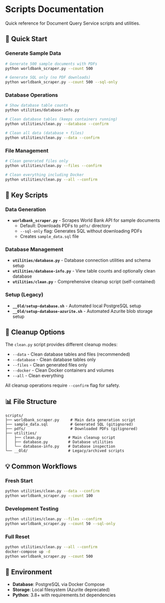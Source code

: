 # Scripts Documentation

Quick reference for Document Query Service scripts and utilities.

## 🚀 Quick Start

### Generate Sample Data

```bash
# Generate 500 sample documents with PDFs
python worldbank_scraper.py --count 500

# Generate SQL only (no PDF downloads)
python worldbank_scraper.py --count 500 --sql-only
```

### Database Operations

```bash
# Show database table counts
python utilities/database-info.py

# Clean database tables (keeps containers running)
python utilities/clean.py --database --confirm

# Clean all data (database + files)
python utilities/clean.py --data --confirm
```

### File Management

```bash
# Clean generated files only
python utilities/clean.py --files --confirm

# Clean everything including Docker
python utilities/clean.py --all --confirm
```

## 📁 Key Scripts

### Data Generation

- **`worldbank_scraper.py`** - Scrapes World Bank API for sample documents
  - Default: Downloads PDFs to `pdfs/` directory
  - `--sql-only` flag: Generates SQL without downloading PDFs
  - Creates `sample_data.sql` file

### Database Management

- **`utilities/database.py`** - Database connection utilities and schema setup
- **`utilities/database-info.py`** - View table counts and optionally clean database
- **`utilities/clean.py`** - Comprehensive cleanup script (self-contained)

### Setup (Legacy)

- **`__Old/setup-database.sh`** - Automated local PostgreSQL setup
- **`__Old/setup-database-azurite.sh`** - Automated Azurite blob storage setup

## 🔧 Cleanup Options

The `clean.py` script provides different cleanup modes:

- `--data` - Clean database tables and files (recommended)
- `--database` - Clean database tables only
- `--files` - Clean generated files only
- `--docker` - Clean Docker containers and volumes
- `--all` - Clean everything

All cleanup operations require `--confirm` flag for safety.

## 📊 File Structure

```
scripts/
├── worldbank_scraper.py     # Main data generation script
├── sample_data.sql          # Generated SQL (gitignored)
├── pdfs/                    # Downloaded PDFs (gitignored)
├── utilities/
│   ├── clean.py            # Main cleanup script
│   ├── database.py         # Database utilities
│   └── database-info.py    # Database inspection
└── __Old/                  # Legacy/archived scripts
```

## 💡 Common Workflows

### Fresh Start

```bash
python utilities/clean.py --data --confirm
python worldbank_scraper.py --count 100
```

### Development Testing

```bash
python utilities/clean.py --files --confirm
python worldbank_scraper.py --count 50 --sql-only
```

### Full Reset

```bash
python utilities/clean.py --all --confirm
docker-compose up -d
python worldbank_scraper.py --count 500
```

## 🔗 Environment

- **Database**: PostgreSQL via Docker Compose
- **Storage**: Local filesystem (Azurite deprecated)
- **Python**: 3.8+ with requirements.txt dependencies
